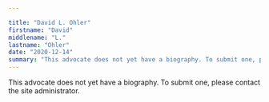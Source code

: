 ```yaml
---

title: "David L. Ohler"
firstname: "David"
middlename: "L."
lastname: "Ohler"
date: "2020-12-14"
summary: "This advocate does not yet have a biography. To submit one, please contact the site administrator."
---
```

This advocate does not yet have a biography. To submit one, please contact the site administrator.

